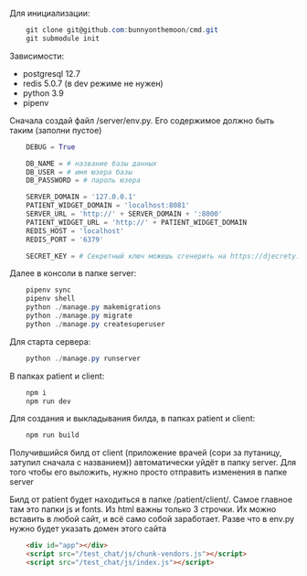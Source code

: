 Для инициализации:
```PowerShell
    git clone git@github.com:bunnyonthemoon/cmd.git
    git submodule init
```

Зависимости:
- postgresql 12.7
- redis 5.0.7 (в dev режиме не нужен)
- python 3.9
- pipenv

Сначала создай файл /server/env.py. Его содержимое должно быть таким (заполни пустое)
```Python
    DEBUG = True

    DB_NAME = # название базы данных
    DB_USER = # имя юзера базы
    DB_PASSWORD = # пароль юзера

    SERVER_DOMAIN = '127.0.0.1'
    PATIENT_WIDGET_DOMAIN = 'localhost:8081'
    SERVER_URL = 'http://' + SERVER_DOMAIN + ':8000'
    PATIENT_WIDGET_URL = 'http://' + PATIENT_WIDGET_DOMAIN
    REDIS_HOST = 'localhost'
    REDIS_PORT = '6379'

    SECRET_KEY = # Секретный ключ можешь сгенерить на https://djecrety.ir/
```

Далее в консоли в папке server:
```PowerShell
    pipenv sync
    pipenv shell
    python ./manage.py makemigrations
    python ./manage.py migrate
    python ./manage.py createsuperuser
```
Для старта сервера:
```PowerShell
    python ./manage.py runserver
```

В папках patient и client:
```PowerShell
    npm i
    npm run dev
```

Для создания и выкладывания билда, в папках patient и client:
```PowerShell
    npm run build
```
Получившийся билд от client (приложение врачей (сори за путаницу, затупил сначала с названием)) автоматически уйдёт в папку server. Для того чтобы его выложить, нужно просто отправить изменения в папке server

Билд от patient будет находиться в папке /patient/client/. Самое главное там это папки js и fonts. Из html важны только 3 строчки. Их можно вставить в любой сайт, и всё само собой заработает. Разве что в env.py нужно будет указать домен этого сайта
```HTML
    <div id="app"></div>
    <script src="/test_chat/js/chunk-vendors.js"></script>
    <script src="/test_chat/js/index.js"></script>
```
